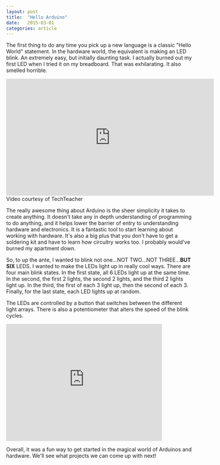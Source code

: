 ```yaml
---
layout: post
title:  "Hello Arduino"
date:   2015-03-01
categories: article
---
```


The first thing to do any time you pick up a new language is a classic "Hello World" statement. In the hardware world, the equivalent is making an LED blink. An extremely easy, but initially daunting task. I actually burned out my first LED when I tried it on my breadboard. That was exhilarating. It also smelled horrible.

<iframe width="560" height="315" src="https://www.youtube.com/embed/dnPPoetX0uw" frameborder="0" allowfullscreen></iframe>
Video courtesy of TechTeacher

The really awesome thing about Arduino is the sheer simplicity it takes to create anything. It doesn't take any in depth understanding of programming to do anything, and it helps lower the barrier of entry to understanding hardware and electronics. It is a fantastic tool to start learning about working with hardware. It's also a big plus that you don't have to get a soldering kit and have to learn how circuitry works too. I probably would've burned my apartment down.

So, to up the ante, I wanted to blink not one...NOT TWO...NOT THREE...**BUT SIX** LEDS. I wanted to make the LEDs light up in really cool ways.  There are four main blink states. In the first state, all 6 LEDs light up at the same time. In the second, the first 2 lights, the second 2 lights, and the third 2 lights light up. In the third, the first of each 3 light up, then the second of each 3. Finally, for the last state, each LED lights up at random.

The LEDs are controlled by a button that switches between the different light arrays. There is also a potentiometer that alters the speed of the blink cycles.

<iframe width="420" height="315" src="https://www.youtube.com/embed/lHTL1OwVCRk" frameborder="0" allowfullscreen></iframe>

Overall, it was a fun way to get started in the magical world of Arduinos and hardware. We'll see what projects we can come up with next!